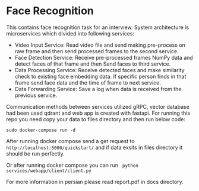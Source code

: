 # Face Recognition

This contains face recognition task for an interview. System architecture is microservices which divided into following services:
- Video Input Service: Read video file and send making pre-process on raw frame and
then send processed frames to the second service.
- Face Detection Service: Receive pre-processed frames NumPy data and detect faces of
that frame and then Send faces to third service.
- Data Processing Service: Receive detected faces and make similarity check to existing
face embedding data. If specific person finds in that frame send face data and the time of
frame to next service.
- Data Forwarding Service: Save a log when data is received from the previous service.

Communication methods between services utilized gRPC, vector database had been used qdrant and web app is created with fastapi.
For running this repo you need copy your data to files directory and then run below code:

`sudo docker-compose run -d`

After running docker compose send a get request to 
`http://localhost:5000/quickstart/` and if data exsits in files directory it should be run perfectly.

Or after running docker compose you can run ` python services/webapp/client/client.py`

For more information in persian please read report.pdf in docs directory.

